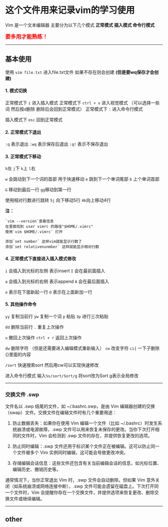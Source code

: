 # 这个文件用来记录vim的学习使用

Vim 是一个文本编辑器 主要分为以下几个模式
**正常模式  插入模式  命令行模式**

<span style="font-size: 17px; color: red;font-weight: bold;">
要多用才能熟练！
</span>

***
## 基本使用
使用 `vim file.txt` 进入file.txt文件  如果不存在则会创建 **(但是要wq保存才会创建)**

#### 1. 模式切换
正常模式下 `i`  进入插入模式
正常模式下 `ctrl + v` 进入视觉模式 （可以选择一些词 然后按`d`删除 删除后会回到正常模式）
正常模式下 `:` 进入命令行模式

插入模式下 `esc` 回到正常模式

#### 2. 正常模式下退出
`:q`  表示退出
`:wq` 表示保存后退出
`:q!` 表示不保存退出

#### 3. 正常模式下移动
`h`左 `j`下 `k`上 `l`右

`w` 会跳动到下一个词的首部 用于快速移动
`e` 跳到下一个单词尾部
`b` 上个单词首部

`G` 移动到最后一行
`gg`移动到第一行

使用相对行数进行跳转 `5j` 向下移动5行 `4k`向上移动4行

**注：**

    `vim --version`查看信息 
    在里面找到 user vimrc 的路径"$HOME/.vimrc"
    使用`vim $HOME/.vimrc` 打开 

    添加`set number` 这样vim就能显示行数了
    添加`set relativenunmber` 这样就能显示相对行数

#### 4. 正常模式下直接进入插入模式修改
`i` 会插入到光标的左侧 表示insert
`I` 会在最前面插入

`a` 会插入到光标的右侧 表示append
`A` 会在最后面插入

`o` 表示在下面新起一行
`O` 表示在上面新加一行


#### 5. 其他操作命令
`yy` 复制当前行
`yw` 复制一个词
`p` 粘贴   `3p` 进行三次粘贴


`dd` 删除当前行
`.` 重复上次操作

`u` 撤回上次操作
`ctrl + r` 返回上次操作


`dw` 删除字符 （但是还需要进入编辑模式重新输入）
`cw` 改变字符
`ci{` 一下子删除{}里面的内容

`/sort` 快速搜索sort 然后用cw可以实现快速修改

进入命令行模式
输入`%s/sort/Sort/g` 将sort改为Sort g表示全局修改


***
### 交换文件 .swp
文件名以 .swp 结尾的文件，如 ~/.bashrc.swp，是由 Vim 编辑器创建的交换（swap）文件。交换文件在编辑文件时有几个重要用途：

1. 防止数据丢失：如果你在使用 Vim 编辑一个文件（比如 ~/.bashrc）时发生系统崩溃或电源故障，.swp 文件可以用来恢复未保存的更改。当你下次打开相同的文件时，Vim 会检测到 .swp 文件的存在，并提供恢复更改的选项。

2. 防止同时编辑：.swp 文件还用于标识某个文件正在被编辑。这可以防止同一个文件被多个 Vim 实例同时编辑，这可能会导致更改冲突。

3. 存储编辑会话信息：这些文件还包含有关当前编辑会话的信息，如光标位置、编辑历史、撤销历史等。

通常情况下，当你正常退出 Vim 时，.swp 文件会自动删除。但如果 Vim 意外关闭（如系统崩溃或网络连接中断），.swp 文件可能会遗留在磁盘上。下次打开同一个文件时，Vim 会提醒你存在一个交换文件，并提供选项来恢复更改、删除交换文件或继续编辑。





***
## other
